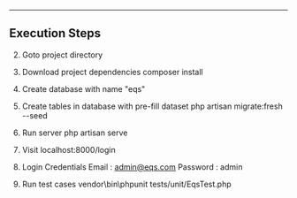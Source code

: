 
--------------------
Execution Steps
--------------------

2. Goto project directory

3. Download project dependencies 
composer install

4. Create database with name "eqs"

5. Create tables in database with pre-fill dataset
php artisan migrate:fresh --seed

6. Run server
php artisan serve

7. Visit localhost:8000/login

8. Login Credentials
Email : admin@eqs.com
Password : admin

9. Run test cases
vendor\bin\phpunit tests/unit/EqsTest.php

